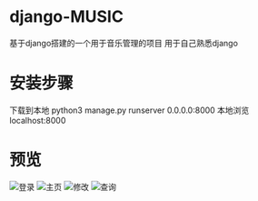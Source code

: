 # django-MUSIC
基于django搭建的一个用于音乐管理的项目
用于自己熟悉django
# 安装步骤
下载到本地 python3 manage.py runserver 0.0.0.0:8000 
本地浏览 localhost:8000
# 预览
![登录](https://github.com/EzrealPrince/SPA-blog/tree/master/githubIMG/1.png)
![主页](https://github.com/EzrealPrince/SPA-blog/tree/master/githubIMG/2.png)
![修改](https://github.com/EzrealPrince/SPA-blog/tree/master/githubIMG/3.png)
![查询](https://github.com/EzrealPrince/SPA-blog/tree/master/githubIMG/4.png)















